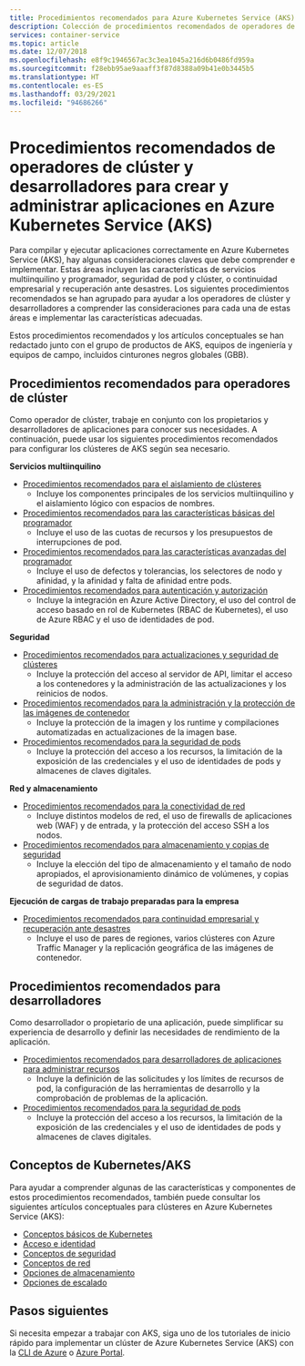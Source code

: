 ```yaml
---
title: Procedimientos recomendados para Azure Kubernetes Service (AKS)
description: Colección de procedimientos recomendados de operadores de clúster y desarrolladores para crear y administrar aplicaciones en Azure Kubernetes Service (AKS)
services: container-service
ms.topic: article
ms.date: 12/07/2018
ms.openlocfilehash: e8f9c1946567ac3c3ea1045a216d6b0486fd959a
ms.sourcegitcommit: f28ebb95ae9aaaff3f87d8388a09b41e0b3445b5
ms.translationtype: HT
ms.contentlocale: es-ES
ms.lasthandoff: 03/29/2021
ms.locfileid: "94686266"
---
```

# <a name="cluster-operator-and-developer-best-practices-to-build-and-manage-applications-on-azure-kubernetes-service-aks"></a>Procedimientos recomendados de operadores de clúster y desarrolladores para crear y administrar aplicaciones en Azure Kubernetes Service (AKS)

Para compilar y ejecutar aplicaciones correctamente en Azure Kubernetes Service (AKS), hay algunas consideraciones claves que debe comprender e implementar. Estas áreas incluyen las características de servicios multiinquilino y programador, seguridad de pod y clúster, o continuidad empresarial y recuperación ante desastres. Los siguientes procedimientos recomendados se han agrupado para ayudar a los operadores de clúster y desarrolladores a comprender las consideraciones para cada una de estas áreas e implementar las características adecuadas.

Estos procedimientos recomendados y los artículos conceptuales se han redactado junto con el grupo de productos de AKS, equipos de ingeniería y equipos de campo, incluidos cinturones negros globales (GBB).

## <a name="cluster-operator-best-practices"></a>Procedimientos recomendados para operadores de clúster

Como operador de clúster, trabaje en conjunto con los propietarios y desarrolladores de aplicaciones para conocer sus necesidades. A continuación, puede usar los siguientes procedimientos recomendados para configurar los clústeres de AKS según sea necesario.

**Servicios multiinquilino**

* [Procedimientos recomendados para el aislamiento de clústeres](operator-best-practices-cluster-isolation.md)
    * Incluye los componentes principales de los servicios multiinquilino y el aislamiento lógico con espacios de nombres.
* [Procedimientos recomendados para las características básicas del programador](operator-best-practices-scheduler.md)
    * Incluye el uso de las cuotas de recursos y los presupuestos de interrupciones de pod.
* [Procedimientos recomendados para las características avanzadas del programador](operator-best-practices-advanced-scheduler.md)
    * Incluye el uso de defectos y tolerancias, los selectores de nodo y afinidad, y la afinidad y falta de afinidad entre pods.
* [Procedimientos recomendados para autenticación y autorización](operator-best-practices-identity.md)
    * Incluye la integración en Azure Active Directory, el uso del control de acceso basado en rol de Kubernetes (RBAC de Kubernetes), el uso de Azure RBAC y el uso de identidades de pod.

**Seguridad**

* [Procedimientos recomendados para actualizaciones y seguridad de clústeres](operator-best-practices-cluster-security.md)
    * Incluye la protección del acceso al servidor de API, limitar el acceso a los contenedores y la administración de las actualizaciones y los reinicios de nodos.
* [Procedimientos recomendados para la administración y la protección de las imágenes de contenedor](operator-best-practices-container-image-management.md)
    * Incluye la protección de la imagen y los runtime y compilaciones automatizadas en actualizaciones de la imagen base.
* [Procedimientos recomendados para la seguridad de pods](developer-best-practices-pod-security.md)
    * Incluye la protección del acceso a los recursos, la limitación de la exposición de las credenciales y el uso de identidades de pods y almacenes de claves digitales.

**Red y almacenamiento**

* [Procedimientos recomendados para la conectividad de red](operator-best-practices-network.md)
    * Incluye distintos modelos de red, el uso de firewalls de aplicaciones web (WAF) y de entrada, y la protección del acceso SSH a los nodos.
* [Procedimientos recomendados para almacenamiento y copias de seguridad](operator-best-practices-storage.md)
    * Incluye la elección del tipo de almacenamiento y el tamaño de nodo apropiados, el aprovisionamiento dinámico de volúmenes, y copias de seguridad de datos.

**Ejecución de cargas de trabajo preparadas para la empresa**

* [Procedimientos recomendados para continuidad empresarial y recuperación ante desastres](operator-best-practices-multi-region.md)
    * Incluye el uso de pares de regiones, varios clústeres con Azure Traffic Manager y la replicación geográfica de las imágenes de contenedor.

## <a name="developer-best-practices"></a>Procedimientos recomendados para desarrolladores

Como desarrollador o propietario de una aplicación, puede simplificar su experiencia de desarrollo y definir las necesidades de rendimiento de la aplicación.

* [Procedimientos recomendados para desarrolladores de aplicaciones para administrar recursos](developer-best-practices-resource-management.md)
    * Incluye la definición de las solicitudes y los límites de recursos de pod, la configuración de las herramientas de desarrollo y la comprobación de problemas de la aplicación.
* [Procedimientos recomendados para la seguridad de pods](developer-best-practices-pod-security.md)
    * Incluye la protección del acceso a los recursos, la limitación de la exposición de las credenciales y el uso de identidades de pods y almacenes de claves digitales.

## <a name="kubernetes--aks-concepts"></a>Conceptos de Kubernetes/AKS

Para ayudar a comprender algunas de las características y componentes de estos procedimientos recomendados, también puede consultar los siguientes artículos conceptuales para clústeres en Azure Kubernetes Service (AKS):

* [Conceptos básicos de Kubernetes](concepts-clusters-workloads.md)
* [Acceso e identidad](concepts-identity.md)
* [Conceptos de seguridad](concepts-security.md)
* [Conceptos de red](concepts-network.md)
* [Opciones de almacenamiento](concepts-storage.md)
* [Opciones de escalado](concepts-scale.md)

## <a name="next-steps"></a>Pasos siguientes

Si necesita empezar a trabajar con AKS, siga uno de los tutoriales de inicio rápido para implementar un clúster de Azure Kubernetes Service (AKS) con la [CLI de Azure](kubernetes-walkthrough.md) o [Azure Portal](kubernetes-walkthrough-portal.md).
